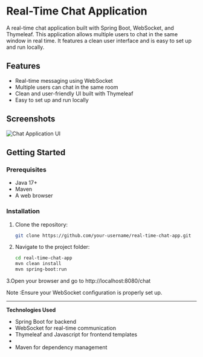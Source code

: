 # Real-Time Chat Application


A real-time chat application built with Spring Boot, WebSocket, and Thymeleaf. This application allows multiple users to chat in the same window in real time. It features a clean user interface and is easy to set up and run locally.


## Features
- Real-time messaging using WebSocket
- Multiple users can chat in the same room
- Clean and user-friendly UI built with Thymeleaf
- Easy to set up and run locally


## Screenshots
![Chat Application UI](https://github.com/user-attachments/assets/1af1347a-691e-4f36-9e6b-665f068a8c82)


## Getting Started

### Prerequisites
- Java 17+
- Maven
- A web browser

### Installation
1. Clone the repository:
   ```bash
   git clone https://github.com/your-username/real-time-chat-app.git

2. Navigate to the project folder:
   ```bash
   cd real-time-chat-app
   mvn clean install
   mvn spring-boot:run

3.Open your browser and go to http://localhost:8080/chat

Note :Ensure your WebSocket configuration is properly set up.

---
**Technologies Used**

- Spring Boot for backend
- WebSocket for real-time communication
- Thymeleaf and Javascript for frontend templates
- 
- Maven for dependency management 
